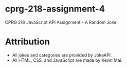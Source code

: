 # cprg-218-assignment-4
 CPRG 218 JavaScript API Assignment - A Random Joke
# Attribution
- All jokes and categories are provided by JokeAPI.
- All HTML, CSS, and JavaScript are made by Kevin Mai.


